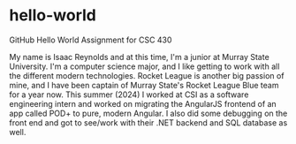 # hello-world
GitHub Hello World Assignment for CSC 430

My name is Isaac Reynolds and at this time, I'm a junior at Murray State University. I'm a computer science major, and I like getting to work with all the different modern technologies. Rocket League is another big passion of mine, and I have been captain of Murray State's Rocket League Blue team for a year now. This summer (2024) I worked at CSI as a software engineering intern and worked on migrating the AngularJS frontend of an app called POD+ to pure, modern Angular. I also did some debugging on the front end and got to see/work with their .NET backend and SQL database as well.

